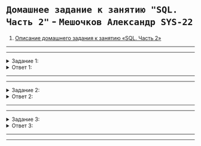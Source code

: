 # `Домашнее задание к занятию "SQL. Часть 2"` - `Мешочков Александр SYS-22`



1. [Описание домашнего задания к занятию «SQL. Часть 2»](https://github.com/netology-code/sdb-homeworks/blob/main/12-04.md)
---

---
<details>
   <summary> Задание 1: </summary>
Одним запросом получите информацию о магазине, в котором обслуживается более 300 покупателей, и выведите в результат следующую информацию: 
- фамилия и имя сотрудника из этого магазина;
- город нахождения магазина;
- количество пользователей, закреплённых в этом магазине.
</details>

<details>
   <summary> Ответ 1: </summary>
  
```sql
SELECT CONCAT(s.last_name, ' ', s.first_name) AS staff, c.city, COUNT(c2.store_id) AS custumers
FROM customer c2
INNER JOIN store s2 ON s2.store_id = c2.store_id
INNER JOIN staff s ON s.staff_id = s2.manager_staff_id 
INNER JOIN address a ON s.address_id = a.address_id
INNER JOIN city c ON c.city_id = a.city_id
GROUP BY c2.store_id
HAVING COUNT(c2.store_id) > 300;
```

</details>

---

---

<details>
   <summary> Задание 2: </summary>
Получите количество фильмов, продолжительность которых больше средней продолжительности всех фильмов.
</details>

<details>
   <summary> Ответ 2: </summary>
  
```sql
SELECT COUNT(f.title) 
FROM film f
WHERE f.`length` > (SELECT AVG(`length`) FROM film)
```

</details>

---

---

<details>
   <summary> Задание 3: </summary>
Получите информацию, за какой месяц была получена наибольшая сумма платежей, и добавьте информацию по количеству аренд за этот месяц.

</details>

<details>
   <summary> Ответ 3: </summary>
  
```sql
SELECT MONTH(payment_date) AS payment_month,
       YEAR(payment_date) AS payment_year,
       SUM(amount) AS total_amount,
       COUNT(rental_id) AS rental_count
FROM payment
GROUP BY payment_month, payment_year
ORDER BY total_amount DESC
LIMIT 1;

```

</details>

---

---